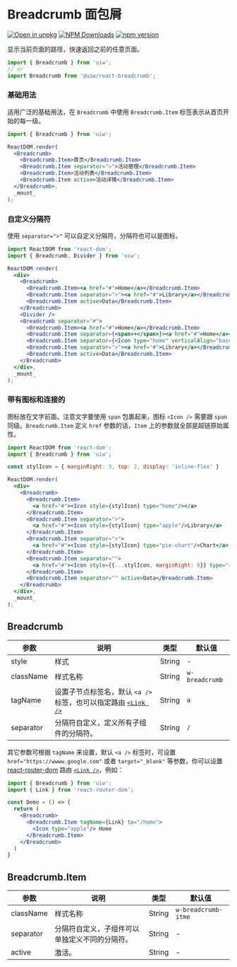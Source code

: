 Breadcrumb 面包屑
===

[![Open in unpkg](https://img.shields.io/badge/Open%20in-unpkg-blue)](https://uiwjs.github.io/npm-unpkg/#/pkg/@uiw/react-breadcrumb/file/README.md)
[![NPM Downloads](https://img.shields.io/npm/dm/@uiw/react-breadcrumb.svg?style=flat)](https://www.npmjs.com/package/@uiw/react-breadcrumb)
[![npm version](https://img.shields.io/npm/v/@uiw/react-breadcrumb.svg?label=@uiw/react-breadcrumb)](https://npmjs.com/@uiw/react-breadcrumb)

显示当前页面的路径，快速返回之前的任意页面。

```jsx
import { Breadcrumb } from 'uiw';
// or
import Breadcrumb from '@uiw/react-breadcrumb';
```

### 基础用法

适用广泛的基础用法，在 `Breadcrumb` 中使用 `Breadcrumb.Item` 标签表示从首页开始的每一级。

<!--rehype:bgWhite=true&codeSandbox=true&codePen=true--> 
```jsx
import { Breadcrumb } from 'uiw';

ReactDOM.render(
  <Breadcrumb>
    <Breadcrumb.Item>首页</Breadcrumb.Item>
    <Breadcrumb.Item separator=">">活动管理</Breadcrumb.Item>
    <Breadcrumb.Item>活动列表</Breadcrumb.Item>
    <Breadcrumb.Item active>活动详情</Breadcrumb.Item>
  </Breadcrumb>,
  _mount_
);
```

### 自定义分隔符

使用 `separator=">"` 可以自定义分隔符，分隔符也可以是图标。

<!--rehype:codeSandbox=true&codePen=true--> 
```jsx
import ReactDOM from 'react-dom';
import { Breadcrumb, Divider } from 'uiw';

ReactDOM.render(
  <div>
    <Breadcrumb>
      <Breadcrumb.Item><a href="#">Home</a></Breadcrumb.Item>
      <Breadcrumb.Item separator=">"><a href="#">Library</a></Breadcrumb.Item>
      <Breadcrumb.Item active>Data</Breadcrumb.Item>
    </Breadcrumb>
    <Divider />
    <Breadcrumb separator="#">
      <Breadcrumb.Item><a href="#">Home</a></Breadcrumb.Item>
      <Breadcrumb.Item separator={<span>+</span>}><a href="#">Home</a></Breadcrumb.Item>
      <Breadcrumb.Item separator={<Icon type="home" verticalAlign="baseline" />}><a href="#">Icon</a></Breadcrumb.Item>
      <Breadcrumb.Item separator=">"><a href="#">Library</a></Breadcrumb.Item>
      <Breadcrumb.Item active>Data</Breadcrumb.Item>
    </Breadcrumb>
  </div>,
  _mount_
);
```

### 带有图标和连接的

图标放在文字前面。注意文字要使用 `span` 包裹起来，图标 `<Icon />` 需要跟 `span` 同级。`Breadcrumb.Item` 定义 `href` 参数的话，`Item` 上的参数就全部是超链原始属性。

<!--rehype:codeSandbox=true&codePen=true--> 
```jsx
import ReactDOM from 'react-dom';
import { Breadcrumb } from 'uiw';

const stylIcon = { marginRight: 3, top: 2, display: 'inline-flex' }

ReactDOM.render(
  <div>
    <Breadcrumb>
      <Breadcrumb.Item>
        <a href="#"><Icon style={stylIcon} type="home"/></a>
      </Breadcrumb.Item>
      <Breadcrumb.Item separator=">">
        <a href="#"><Icon style={stylIcon} type="apple"/>Library</a>
      </Breadcrumb.Item>
      <Breadcrumb.Item separator=">">
        <a href="#"><Icon style={stylIcon} type="pie-chart"/>Chart</a>
      </Breadcrumb.Item>
      <Breadcrumb.Item separator="">
        <a href="#"><Icon style={{...stylIcon, marginRight: 0}} type="star-on"/> Chart</a>
      </Breadcrumb.Item>
      <Breadcrumb.Item separator="" active>Data</Breadcrumb.Item>
    </Breadcrumb>
  </div>,
  _mount_
);
```

## Breadcrumb

| 参数 | 说明 | 类型 | 默认值 |
|--------- |-------- |--------- |-------- |
| style | 样式 | String | - |
| className | 样式名称 | String | `w-breadcrumb` |
| tagName | 设置子节点标签名，默认 `<a />` 标签，也可以指定路由 [`<Link />`](https://reacttraining.com/react-router/web/api/Link) | String | `a` |
| separator | 分隔符自定义，定义所有子组件的分隔符。 | String | `/` |

其它参数可根据 `tagName` 来设置，默认 `<a />` 标签时，可设置 `href="https://wwww.google.com"` 或者 `target="_blank"` 等参数，你可以设置 [react-router-dom](https://github.com/ReactTraining/react-router) 路由 [`<Link />`](https://reacttraining.com/react-router/web/api/Link)，例如：

```jsx
import { Breadcrumb } from 'uiw';
import { Link } from 'react-router-dom';

const Demo = () => {
  return (
    <Breadcrumb>
      <Breadcrumb.Item tagName={Link} to="/home">
        <Icon type="apple"/> Home
      </Breadcrumb.Item>
    </Breadcrumb>
  )
}
```

## Breadcrumb.Item

| 参数 | 说明 | 类型 | 默认值 |
|--------- |-------- |--------- |-------- |
| className | 样式名称 | String | `w-breadcrumb-itme` |
| separator | 分隔符自定义，子组件可以单独定义不同的分隔符。 | String | - |
| active | 激活。 | String | - |

